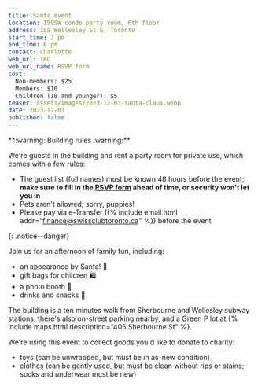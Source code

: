 ```yaml
---
title: Santa event
location: 159SW condo party room, 6th floor
address: 159 Wellesley St E, Toronto
start_time: 2 pm
end_time: 6 pm
contact: Charlotte
web_url: TBD
web_url_name: RSVP form
cost: |
  Non-members: $25
  Members: $10
  Children (18 and younger): $5
teaser: assets/images/2023-12-03-santa-claus.webp
date: 2023-12-03
published: false
---
```


<div markdown="1">
**:warning: Building rules :warning:**

We're guests in the building and rent a party room for private use, which comes
with a few rules:

- The guest list (full names) must be known 48 hours before the event; **make
  sure to fill in the [RSVP form][rsvp] ahead of time, or security won't let
  you in**
- Pets aren't allowed; sorry, puppies!
- Please pay via e-Transfer ({% include email.html
  addr="finance@swissclubtoronto.ca" %}) before the event
</div>
{: .notice--danger}

Join us for an afternoon of family fun, including:

- an appearance by Santa! :santa:
- gift bags for children :shopping:
- a photo booth :camera_flash:
- drinks and snacks :cupcake:

The building is a ten minutes walk from Sherbourne and Wellesley subway
stations; there's also on-street parking nearby, and a Green P lot at {%
include maps.html description="405 Sherbourne St" %}.

We're using this event to collect goods you'd like to donate to charity:

- toys (can be unwrapped, but must be in as-new condition)
- clothes (can be gently used, but must be clean without rips or stains; socks
  and underwear must be new)

[rsvp]: <{{ page.web_url }}>
